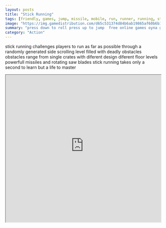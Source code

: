 ```yaml
---
layout: posts
title: "Stick Running"
tags: [friendly, games, jump, missile, mobile, run, runner, running, stick, free, online, games, oyna, game, free, games, play, play, games]
image: "https://img.gamedistribution.com/d65c531374d84b6ab19865af60b6b11f.jpg"
summary: "press down to roll press up to jump  free online games oyna game free games play play games"
category: "Action"
---
```


stick running challenges players to run as far as possible through a randomly generated side scrolling level filled with deadly obstacles obstacles range from single crates with diferent design diferent floor levels powerfull missiles and rotating saw blades stick running takes only a second to learn but a life to master

<iframe width="100%" height="480px;" src="https://html5.gamedistribution.com/d65c531374d84b6ab19865af60b6b11f/"></iframe>